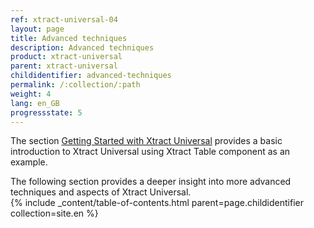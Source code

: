```yaml
---
ref: xtract-universal-04
layout: page
title: Advanced techniques
description: Advanced techniques
product: xtract-universal
parent: xtract-universal
childidentifier: advanced-techniques
permalink: /:collection/:path
weight: 4
lang: en_GB
progressstate: 5
---
```


The section [Getting Started with Xtract Universal](./getting-started-xu) provides a basic introduction to Xtract Universal using Xtract Table component as an example.  

The following section provides a deeper insight into more advanced techniques and aspects of Xtract Universal.<br>
{% include _content/table-of-contents.html parent=page.childidentifier collection=site.en %}
